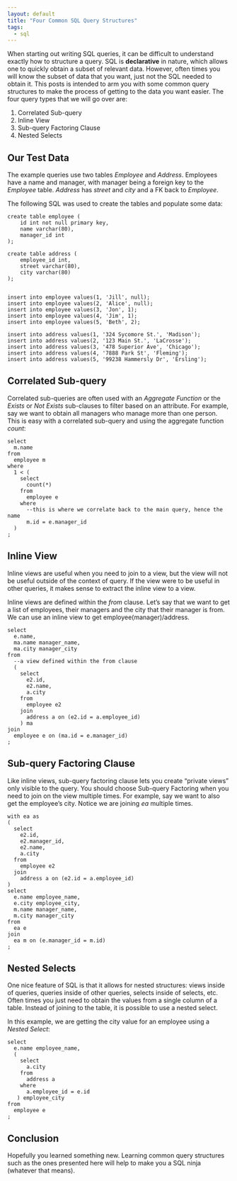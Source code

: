 ```yaml
---
layout: default
title: "Four Common SQL Query Structures"
tags:
  - sql
---
```


When starting out writing SQL queries, it can be difficult to understand exactly how to structure a query. SQL is **declarative** in nature, which allows one to quickly obtain a subset of relevant data. However, often times you will know the subset of data that you want, just not the SQL needed to obtain it. This posts is intended to arm you with some common query structures to make the process of getting to the data you want easier. The four query types that we will go over are:

1.  Correlated Sub-query
2.  Inline View
3.  Sub-query Factoring Clause
4.  Nested Selects

## Our Test Data

The example queries use two tables _Employee_ and _Address_. Employees have a name and manager, with manager being a foreign key to the _Employee_ table. _Address_ has _street_ and _city_ and a FK back to _Employee_.

The following SQL was used to create the tables and populate some data:

```
create table employee (
    id int not null primary key,
    name varchar(80),
    manager_id int
);

create table address (
    employee_id int,
    street varchar(80),
    city varchar(80)
);


insert into employee values(1, 'Jill', null);
insert into employee values(2, 'Alice', null);
insert into employee values(3, 'Jon', 1);
insert into employee values(4, 'Jim', 1);
insert into employee values(5, 'Beth', 2);

insert into address values(1, '324 Sycomore St.', 'Madison');
insert into address values(2, '123 Main St.', 'LaCrosse');
insert into address values(3, '478 Superior Ave', 'Chicago');
insert into address values(4, '7888 Park St', 'Fleming');
insert into address values(5, '99238 Hammersly Dr', 'Ersling');
```

## Correlated Sub-query

Correlated sub-queries are often used with an _Aggregate Function_ or the _Exists_ or _Not Exists_ sub-clauses to filter based on an attribute. For example, say we want to obtain all managers who manage more than one person. This is easy with a correlated sub-query and using the aggregate function _count_:

```
select
  m.name
from
  employee m
where
  1 < (
    select
      count(*)
    from
      employee e
    where
      --this is where we correlate back to the main query, hence the name
      m.id = e.manager_id
  )
;
```

## Inline View

Inline views are useful when you need to join to a view, but the view will not be useful outside of the context of query. If the view were to be useful in other queries, it makes sense to extract the inline view to a view.

Inline views are defined within the _from_ clause. Let’s say that we want to get a list of employees, their managers and the city that their manager is from. We can use an inline view to get employee(manager)/address.

```
select
  e.name,
  ma.name manager_name,
  ma.city manager_city
from
  --a view defined within the from clause
  (
    select
      e2.id,
      e2.name,
      a.city
    from
      employee e2
    join
      address a on (e2.id = a.employee_id)
    ) ma
join
  employee e on (ma.id = e.manager_id)
;
```

## Sub-query Factoring Clause

Like inline views, sub-query factoring clause lets you create “private views” only visible to the query. You should choose Sub-query Factoring when you need to join on the view multiple times. For example, say we want to also get the employee’s city. Notice we are joining _ea_ multiple times.

```
with ea as
(
  select
    e2.id,
    e2.manager_id,
    e2.name,
    a.city
  from
    employee e2
  join
    address a on (e2.id = a.employee_id)
)
select
  e.name employee_name,
  e.city employee_city,
  m.name manager_name,
  m.city manager_city
from
  ea e
join
  ea m on (e.manager_id = m.id)
;
```

## Nested Selects

One nice feature of SQL is that it allows for nested structures: views inside of queries, queries inside of other queries, selects inside of selects, etc. Often times you just need to obtain the values from a single column of a table. Instead of joining to the table, it is possible to use a nested select.

In this example, we are getting the city value for an employee using a _Nested Select_:

```
select
  e.name employee_name,
  (
    select
      a.city
    from
      address a
    where
      a.employee_id = e.id
   ) employee_city
from
  employee e
;
```

## Conclusion

Hopefully you learned something new. Learning common query structures such as the ones presented here will help to make you a SQL ninja (whatever that means).
